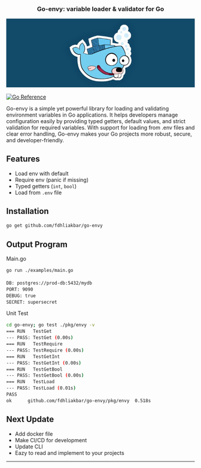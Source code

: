 <div align="center">
<h3>Go-envy: variable loader & validator for Go</h3>
<img src="./golang-banner.jpeg" alt="Golang Banner" />
</div>

[![Go Reference](https://pkg.go.dev/badge/github.com/fdhliakbar/go-envy.svg)](https://pkg.go.dev/github.com/fdhliakbar/go-envy)

Go-envy is a simple yet powerful library for loading and validating environment variables in Go applications. It helps developers manage configuration easily by providing typed getters, default values, and strict validation for required variables. With support for loading from .env files and clear error handling, Go-envy makes your Go projects more robust, secure, and developer-friendly.

## Features

- Load env with default
- Require env (panic if missing)
- Typed getters (`int`, `bool`)
- Load from `.env` file

## Installation

```bash
go get github.com/fdhliakbar/go-envy
```

## Output Program

Main.go

```bash
go run ./examples/main.go

DB: postgres://prod-db:5432/mydb
PORT: 9090
DEBUG: true
SECRET: supersecret
```

Unit Test

```bash
cd go-envy; go test ./pkg/envy -v
=== RUN   TestGet
--- PASS: TestGet (0.00s)
=== RUN   TestRequire
--- PASS: TestRequire (0.00s)
=== RUN   TestGetInt
--- PASS: TestGetInt (0.00s)
=== RUN   TestGetBool
--- PASS: TestGetBool (0.00s)
=== RUN   TestLoad
--- PASS: TestLoad (0.01s)
PASS
ok      github.com/fdhliakbar/go-envy/pkg/envy  0.518s
```

## Next Update

- Add docker file
- Make CI/CD for development
- Update CLI
- Eazy to read and implement to your projects

---
